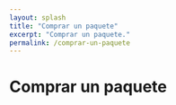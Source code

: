```yaml
---
layout: splash
title: "Comprar un paquete"
excerpt: "Comprar un paquete."
permalink: /comprar-un-paquete
---
```


# Comprar un paquete

<!-- Cal inline embed code begins -->
<div style="width:100%;height:100%;overflow:scroll" id="my-cal-inline"></div>
<script type="text/javascript">
  (function (C, A, L) { let p = function (a, ar) { a.q.push(ar); }; let d = C.document; C.Cal = C.Cal || function () { let cal = C.Cal; let ar = arguments; if (!cal.loaded) { cal.ns = {}; cal.q = cal.q || []; d.head.appendChild(d.createElement("script")).src = A; cal.loaded = true; } if (ar[0] === L) { const api = function () { p(api, arguments); }; const namespace = ar[1]; api.q = api.q || []; typeof namespace === "string" ? (cal.ns[namespace] = api) && p(api, ar) : p(cal, ar); return; } p(cal, ar); }; })(window, "https://app.cal.com/embed/embed.js", "init");
Cal("init", "comprar-un-paquete", {origin:"https://cal.com"});

  Cal.ns["comprar-un-paquete"]("inline", {
	elementOrSelector:"#my-cal-inline",
	calLink: "espanolconamor/comprar-un-paquete",
	layout: "column_view"
  });
  
  Cal.ns["comprar-un-paquete"]("ui", {"styles":{"branding":{"brandColor":"#000000"}},"hideEventTypeDetails":false,"layout":"column_view"});
  </script>
  <!-- Cal inline embed code ends -->
